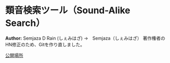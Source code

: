 # 類音検索ツール（Sound-Alike Search）

**Author:** Semjaza D Rain (しぇみはざ)  →　Semjaza（しぇみはざ）
著作権者のHN修正のため、Gitを作り直しました。

[公開場所](https://github.com/SemjazaJP/sa_search_bin/edit/main/README.md)
